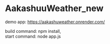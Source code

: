 # AakashuuWeather_new
demo app: https://aakashuweather.onrender.com/

build command: npm install,  
start command: node app.js
